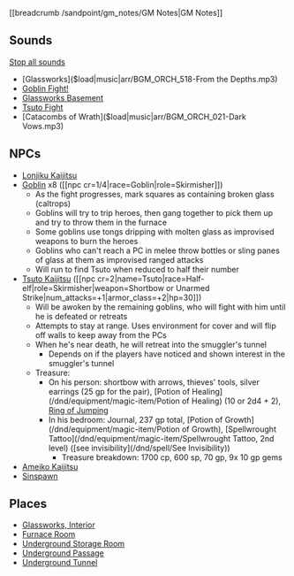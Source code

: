[[breadcrumb /sandpoint/gm_notes/GM Notes|GM Notes]]

<script type="module">
    import {init_links} from "/static/js/common/visual_aid_backend.js";
    init_links();
</script>

## Sounds

[Stop all sounds]($stop|all|none)

* [Glassworks]($load|music|arr/BGM_ORCH_518-From the Depths.mp3)
* [Goblin Fight!]($load|music|arr/BGM_Event_Enkidu.mp3)
* [Glassworks Basement]($load|music|arr/BGM_Dungeon_Gri_01.mp3)
* [Tsuto Fight]($load|music|arr/BGM_Battle_Dungeon_02.mp3)
* [Catacombs of Wrath]($load|music|arr/BGM_ORCH_021-Dark Vows.mp3)

## NPCs

* [Lonjiku Kaijitsu](^sandpoint/lonjiku_kaijitsu_1.png)
* [Goblin](^sandpoint/goblin_2.png) x8 ([[npc cr=1/4|race=Goblin|role=Skirmisher]])
  * As the fight progresses, mark squares as containing broken glass (caltrops)
  * Goblins will try to trip heroes, then gang together to pick them up and try to throw them in the furnace
  * Some goblins use tongs dripping with molten glass as improvised weapons to burn the heroes
  * Goblins who can't reach a PC in melee throw bottles or sling panes of glass at them as improvised ranged attacks
  * Will run to find Tsuto when reduced to half their number
* [Tsuto Kaijitsu](^sandpoint/tsuto_kaijitsu.jpg) ([[npc cr=2|name=Tsuto|race=Half-elf|role=Skirmisher|weapon=Shortbow or Unarmed Strike|num_attacks=+1|armor_class=+2|hp=30]])
  * Will be awoken by the remaining goblins, who will fight with him until he is defeated or retreats
  * Attempts to stay at range. Uses environment for cover and will flip off walls to keep away from the PCs
  * When he's near death, he will retreat into the smuggler's tunnel
      * Depends on if the players have noticed and shown interest in the smuggler's tunnel 
  * Treasure: 
      * On his person: shortbow with arrows, thieves' tools, silver earrings (25 gp for the pair), [Potion of Healing](/dnd/equipment/magic-item/Potion of Healing) (10 or 2d4 + 2), [Ring of Jumping](/dnd/equipment/magic-item/ring-of-jumping)
      * In his bedroom: Journal, 237 gp total, [Potion of Growth](/dnd/equipment/magic-item/Potion of Growth), [Spellwrought Tattoo](/dnd/equipment/magic-item/Spellwrought Tattoo, 2nd level) ([see invisibility](/dnd/spell/See Invisibility))
          * Treasure breakdown: 1700 cp, 600 sp, 70 gp, 9x 10 gp gems
* [Ameiko Kaijitsu](^sandpoint/ameiko_kaijitsu_2.jpg)
* [Sinspawn](^sandpoint/sinspawn_of_wrath.png)

## Places

* [Glassworks, Interior](^sandpoint/sandpoint_glassworks_interior.jpg)
* [Furnace Room](^sandpoint/sandpoint_glassworks_furnace.jpg)
* [Underground Storage Room](^sandpoint/underground_storage_room.jpeg)
* [Underground Passage](^sandpoint/underground_passage2.jpeg)
* [Underground Tunnel](^sandpoint/tunnel1.jpeg)